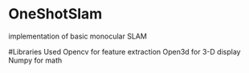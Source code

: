 # OneShotSlam
implementation of basic monocular SLAM

#Libraries Used
Opencv for feature extraction
Open3d for 3-D display
Numpy  for math

